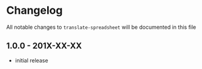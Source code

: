 # Changelog

All notable changes to `translate-spreadsheet` will be documented in this file

## 1.0.0 - 201X-XX-XX

- initial release
